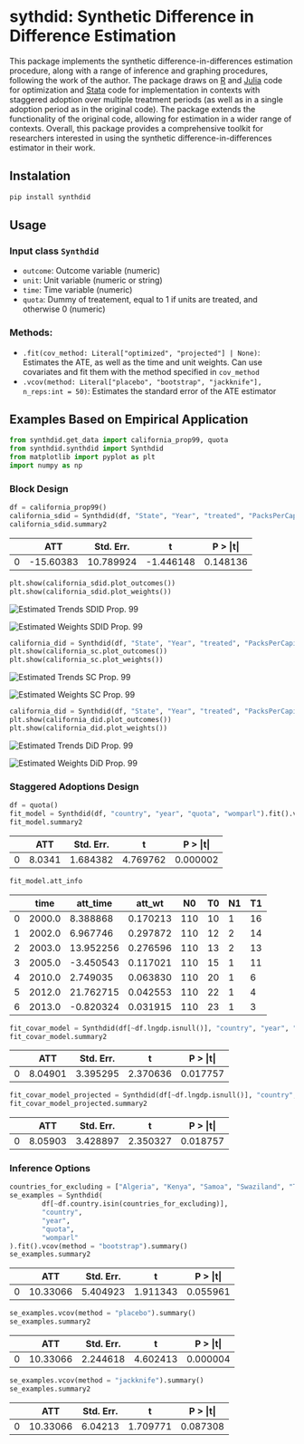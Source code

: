 # sythdid: Synthetic Difference in Difference Estimation

This package implements the synthetic difference-in-differences estimation procedure, along with a range of inference and graphing procedures, following the work of the author. The package draws on [R](https://github.com/synth-inference/synthdid) and [Julia](https://github.com/d2cml-ai/Synthdid.jl) code for optimization and [Stata](https://github.com/Daniel-Pailanir/sdid) code for implementation in contexts with staggered adoption over multiple treatment periods (as well as in a single adoption period as in the original code). The package extends the functionality of the original code, allowing for estimation in a wider range of contexts. Overall, this package provides a comprehensive toolkit for researchers interested in using the synthetic difference-in-differences estimator in their work.



## Instalation

```py
pip install synthdid
```

## Usage

### Input class `Synthdid`

- `outcome`: Outcome variable (numeric)
- `unit`: Unit variable (numeric or string)
- `time`: Time variable (numeric)
- `quota`: Dummy of treatement, equal to 1 if units are treated, and otherwise 0 (numeric)

### Methods:

- `.fit(cov_method: Literal["optimized", "projected"] | None)`: Estimates the ATE, as well as the time and unit weights. Can use covariates and fit them with the method specified in `cov_method`
- `.vcov(method: Literal["placebo", "bootstrap", "jackknife"], n_reps:int = 50)`: Estimates the standard error of the ATE estimator

## Examples Based on Empirical Application

```python
from synthdid.get_data import california_prop99, quota
from synthdid.synthdid import Synthdid
from matplotlib import pyplot as plt
import numpy as np
```

### Block Design

```python
df = california_prop99()
california_sdid = Synthdid(df, "State", "Year", "treated", "PacksPerCapita").fit().vcov().summary()
california_sdid.summary2
```

| |ATT      |Std. Err.|t        |P > \|t\|
|-|---------|---------|---------|--------|
|0|-15.60383|10.789924|-1.446148|0.148136|

```python
plt.show(california_sdid.plot_outcomes())
plt.show(california_sdid.plot_weights())
```

![Estimated Trends SDID Prop. 99](readme/california_sdid_trends.png)

![Estimated Weights SDID Prop. 99](readme/california_sdid_weights.png)


```python
california_did = Synthdid(df, "State", "Year", "treated", "PacksPerCapita").fit(synth = True)
plt.show(california_sc.plot_outcomes())
plt.show(california_sc.plot_weights())
```

![Estimated Trends SC Prop. 99](readme/california_sc_trends.png)

![Estimated Weights SC Prop. 99](readme/california_sc_weights.png)

```python
california_did = Synthdid(df, "State", "Year", "treated", "PacksPerCapita").fit(did = True)
plt.show(california_did.plot_outcomes())
plt.show(california_did.plot_weights())
```

![Estimated Trends DiD Prop. 99](readme/california_did_trends.png)

![Estimated Weights DiD Prop. 99](readme/california_did_weights.png)

### Staggered Adoptions Design

```python
df = quota()
fit_model = Synthdid(df, "country", "year", "quota", "womparl").fit().vcov().summary()
fit_model.summary2
```

| |ATT      |Std. Err.|t        |P > \|t\|
|-|---------|---------|---------|--------|
|0|8.0341   |1.684382 |4.769762 |0.000002|

```python
fit_model.att_info
```

| |time  |att_time |att_wt  |N0 |T0|N1|T1|
|-|------|---------|--------|---|--|--|--|
|0|2000.0|8.388868 |0.170213|110|10|1 |16|
|1|2002.0|6.967746 |0.297872|110|12|2 |14|
|2|2003.0|13.952256|0.276596|110|13|2 |13|
|3|2005.0|-3.450543|0.117021|110|15|1 |11|
|4|2010.0|2.749035 |0.063830|110|20|1 |6 |
|5|2012.0|21.762715|0.042553|110|22|1 |4 |
|6|2013.0|-0.820324|0.031915|110|23|1 |3 |

```python
fit_covar_model = Synthdid(df[~df.lngdp.isnull()], "country", "year", "quota", "womparl", covariates = ["lngdp"]).fit().vcov(method = "bootstrap").summary()
fit_covar_model.summary2
```

| |ATT      |Std. Err.|t        |P > \|t\|
|-|---------|---------|---------|--------|
|0|8.04901  |3.395295 |2.370636 |0.017757|

```python
fit_covar_model_projected = Synthdid(df[~df.lngdp.isnull()], "country", "year", "quota", "womparl", covariates = ["lngdp"]).fit(cov_method = "projected").vcov(method = "bootstrap").summary()
fit_covar_model_projected.summary2
```

| |ATT      |Std. Err.|t        |P > \|t\|
|-|---------|---------|---------|--------|
|0|8.05903  |3.428897 |2.350327 |0.018757|

### Inference Options

```python
countries_for_excluding = ["Algeria", "Kenya", "Samoa", "Swaziland", "Tanzania"]
se_examples = Synthdid(
        df[~df.country.isin(countries_for_excluding)],
        "country",
        "year",
        "quota",
        "womparl"
).fit().vcov(method = "bootstrap").summary()
se_examples.summary2
```

| |ATT      |Std. Err.|t        |P > \|t\|
|-|---------|---------|---------|--------|
|0|10.33066 |5.404923 |1.911343 |0.055961|

```python
se_examples.vcov(method = "placebo").summary()
se_examples.summary2
```

| |ATT      |Std. Err.|t        |P > \|t\|
|-|---------|---------|---------|--------|
|0|10.33066 |2.244618 |4.602413 |0.000004|

```python
se_examples.vcov(method = "jackknife").summary()
se_examples.summary2
```

| |ATT      |Std. Err.|t        |P > \|t\|
|-|---------|---------|---------|--------|
|0|10.33066 |6.04213  |1.709771 |0.087308|

